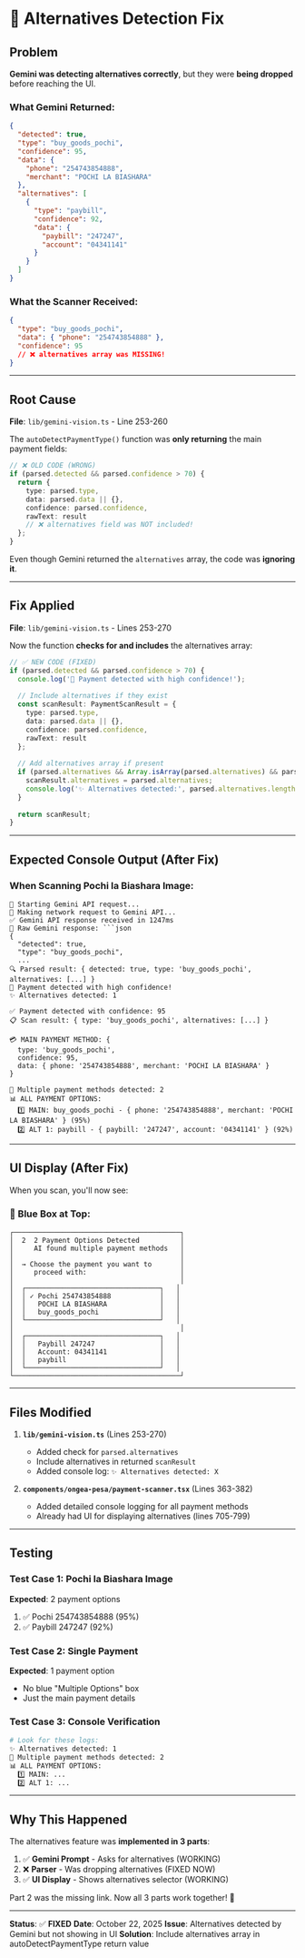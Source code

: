 # 🔧 Alternatives Detection Fix

## Problem

**Gemini was detecting alternatives correctly**, but they were **being dropped** before reaching the UI.

### What Gemini Returned:
```json
{
  "detected": true,
  "type": "buy_goods_pochi",
  "confidence": 95,
  "data": {
    "phone": "254743854888",
    "merchant": "POCHI LA BIASHARA"
  },
  "alternatives": [
    {
      "type": "paybill",
      "confidence": 92,
      "data": {
        "paybill": "247247",
        "account": "04341141"
      }
    }
  ]
}
```

### What the Scanner Received:
```json
{
  "type": "buy_goods_pochi",
  "data": { "phone": "254743854888" },
  "confidence": 95
  // ❌ alternatives array was MISSING!
}
```

---

## Root Cause

**File**: `lib/gemini-vision.ts` - Line 253-260

The `autoDetectPaymentType()` function was **only returning** the main payment fields:

```typescript
// ❌ OLD CODE (WRONG)
if (parsed.detected && parsed.confidence > 70) {
  return {
    type: parsed.type,
    data: parsed.data || {},
    confidence: parsed.confidence,
    rawText: result
    // ❌ alternatives field was NOT included!
  };
}
```

Even though Gemini returned the `alternatives` array, the code was **ignoring it**.

---

## Fix Applied

**File**: `lib/gemini-vision.ts` - Lines 253-270

Now the function **checks for and includes** the alternatives array:

```typescript
// ✅ NEW CODE (FIXED)
if (parsed.detected && parsed.confidence > 70) {
  console.log('🎯 Payment detected with high confidence!');
  
  // Include alternatives if they exist
  const scanResult: PaymentScanResult = {
    type: parsed.type,
    data: parsed.data || {},
    confidence: parsed.confidence,
    rawText: result
  };
  
  // Add alternatives array if present
  if (parsed.alternatives && Array.isArray(parsed.alternatives) && parsed.alternatives.length > 0) {
    scanResult.alternatives = parsed.alternatives;
    console.log('✨ Alternatives detected:', parsed.alternatives.length);
  }
  
  return scanResult;
}
```

---

## Expected Console Output (After Fix)

### When Scanning Pochi la Biashara Image:

```
🚀 Starting Gemini API request...
📡 Making network request to Gemini API...
✅ Gemini API response received in 1247ms
📝 Raw Gemini response: ```json
{
  "detected": true,
  "type": "buy_goods_pochi",
  ...
🔍 Parsed result: { detected: true, type: 'buy_goods_pochi', alternatives: [...] }
🎯 Payment detected with high confidence!
✨ Alternatives detected: 1

✅ Payment detected with confidence: 95
📋 Scan result: { type: 'buy_goods_pochi', alternatives: [...] }

💳 MAIN PAYMENT METHOD: {
  type: 'buy_goods_pochi',
  confidence: 95,
  data: { phone: '254743854888', merchant: 'POCHI LA BIASHARA' }
}

🔢 Multiple payment methods detected: 2
📊 ALL PAYMENT OPTIONS:
  1️⃣ MAIN: buy_goods_pochi - { phone: '254743854888', merchant: 'POCHI LA BIASHARA' } (95%)
  2️⃣ ALT 1: paybill - { paybill: '247247', account: '04341141' } (92%)
```

---

## UI Display (After Fix)

When you scan, you'll now see:

### 🔵 Blue Box at Top:
```
┌─────────────────────────────────────────┐
│  2  2 Payment Options Detected          │
│     AI found multiple payment methods   │
│                                         │
│  → Choose the payment you want to       │
│     proceed with:                       │
│                                         │
│  ┌─────────────────────────────────┐   │
│  │ ✓ Pochi 254743854888            │   │
│  │   POCHI LA BIASHARA             │   │
│  │   buy_goods_pochi               │   │
│  └─────────────────────────────────┘   │
│                                         │
│  ┌─────────────────────────────────┐   │
│  │   Paybill 247247                │   │
│  │   Account: 04341141             │   │
│  │   paybill                       │   │
│  └─────────────────────────────────┘   │
└─────────────────────────────────────────┘
```

---

## Files Modified

1. **`lib/gemini-vision.ts`** (Lines 253-270)
   - Added check for `parsed.alternatives`
   - Include alternatives in returned `scanResult`
   - Added console log: `✨ Alternatives detected: X`

2. **`components/ongea-pesa/payment-scanner.tsx`** (Lines 363-382)
   - Added detailed console logging for all payment methods
   - Already had UI for displaying alternatives (lines 705-799)

---

## Testing

### Test Case 1: Pochi la Biashara Image
**Expected**: 2 payment options
1. ✅ Pochi 254743854888 (95%)
2. ✅ Paybill 247247 (92%)

### Test Case 2: Single Payment
**Expected**: 1 payment option
- No blue "Multiple Options" box
- Just the main payment details

### Test Case 3: Console Verification
```bash
# Look for these logs:
✨ Alternatives detected: 1
🔢 Multiple payment methods detected: 2
📊 ALL PAYMENT OPTIONS:
  1️⃣ MAIN: ...
  2️⃣ ALT 1: ...
```

---

## Why This Happened

The alternatives feature was **implemented in 3 parts**:

1. ✅ **Gemini Prompt** - Asks for alternatives (WORKING)
2. ❌ **Parser** - Was dropping alternatives (FIXED NOW)
3. ✅ **UI Display** - Shows alternatives selector (WORKING)

Part 2 was the missing link. Now all 3 parts work together! 🎉

---

**Status**: ✅ **FIXED**
**Date**: October 22, 2025
**Issue**: Alternatives detected by Gemini but not showing in UI
**Solution**: Include alternatives array in autoDetectPaymentType return value
